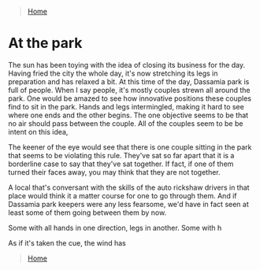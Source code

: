 >[Home](../README.md)
# At the park

The sun has been toying with the idea of closing its business for the day.
Having fried the city the whole day, it's now stretching its legs in preparation and has relaxed a bit.
At this time of the day, Dassamia park is full of people.
When I say people, it's mostly couples strewn all around the park.
One would be amazed to see how innovative positions these couples find to sit in the park.
Hands and legs intermingled, making it hard to see where one ends and the other begins.
The one objective seems to be that no air should pass between the couple.
All of the couples seem to be be intent on this idea,

The keener of the eye would see that there is one couple sitting in the park that seems to be violating this rule.
They've sat so far apart that it is a borderline case to say that they've sat together.
If fact, if one of them turned their faces away, you may think that they are not together.

A local that's conversant with the skills of the auto rickshaw drivers in that place would think it a matter course for one to go through them.
And if Dassamia park keepers were any less fearsome, we'd have in fact seen at least some of them going between them by now.




Some with all hands in one direction, legs in another.
Some with h 

As if it's taken the cue, the wind has 






>[Home](../README.md)
